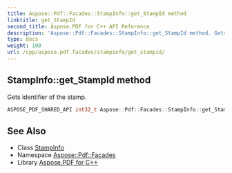 ```yaml
---
title: Aspose::Pdf::Facades::StampInfo::get_StampId method
linktitle: get_StampId
second_title: Aspose.PDF for C++ API Reference
description: 'Aspose::Pdf::Facades::StampInfo::get_StampId method. Gets identifier of the stamp in C++.'
type: docs
weight: 100
url: /cpp/aspose.pdf.facades/stampinfo/get_stampid/
---
```

## StampInfo::get_StampId method


Gets identifier of the stamp.

```cpp
ASPOSE_PDF_SHARED_API int32_t Aspose::Pdf::Facades::StampInfo::get_StampId() const
```

## See Also

* Class [StampInfo](../)
* Namespace [Aspose::Pdf::Facades](../../)
* Library [Aspose.PDF for C++](../../../)
